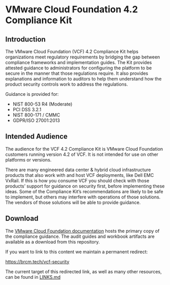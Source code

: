 # VMware Cloud Foundation 4.2 Compliance Kit

## Introduction
The VMware Cloud Foundation (VCF) 4.2 Compliance Kit helps organizations meet regulatory requirements by bridging the gap between compliance frameworks and implementation guides. The Kit provides attested guidance to administrators for configuring the platform to be secure in the manner that those regulations require. It also provides explanations and information to auditors to help them understand how the product security controls work to address the regulations.

Guidance is provided for:

* NIST 800-53 R4 (Moderate)
* PCI DSS 3.2.1
* NIST 800-171 / CMMC
* GDPR/ISO 27001:2013

## Intended Audience
The audience for the VCF 4.2 Compliance Kit is VMware Cloud Foundation customers running version 4.2 of VCF. It is not intended for use on other platforms or versions.

There are many engineered data center & hybrid cloud infrastructure products that also work with and host VCF deployments, like Dell EMC VxRail. If this is how you consume VCF you should check with those products’ support for guidance on security first, before implementing these ideas. Some of the Compliance Kit’s recommendations are likely to be safe to implement, but others may interfere with operations of those solutions. The vendors of those solutions will be able to provide guidance.

## Download
The [VMware Cloud Foundation documentation](https://techdocs.broadcom.com/us/en/vmware-cis/vcf/vcf-5-2-and-earlier/4-5/introducing-security-and-compliance-for-vmware-cloud-foundation-4-5/compliance-kits.html) hosts the primary copy of the compliance guidance. The audit guides and workbook artifacts are available as a download from this repository.

If you want to link to this content we maintain a permanent redirect:

https://brcm.tech/vcf-security

The current target of this redirected link, as well as many other resources, can be found in [LINKS.md](https://github.com/vmware/cloud-infrastructure-security-and-compliance-guidelines/blob/main/LINKS.md)
